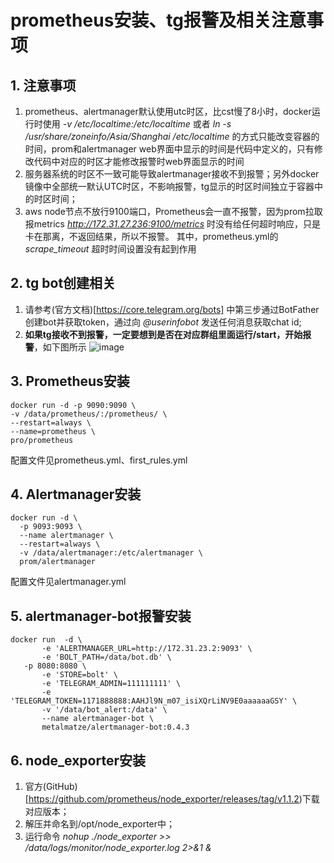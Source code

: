  # prometheus安装、tg报警及相关注意事项

## 1. 注意事项
1. prometheus、alertmanager默认使用utc时区，比cst慢了8小时，docker运行时使用 *-v /etc/localtime:/etc/localtime* 或者 _ln -s /usr/share/zoneinfo/Asia/Shanghai /etc/localtime_ 
   的方式只能改变容器的时间，prom和alertmanager web界面中显示的时间是代码中定义的，只有修改代码中对应的时区才能修改报警时web界面显示的时间
2. 服务器系统的时区不一致可能导致alertmanager接收不到报警；另外docker镜像中全部统一默认UTC时区，不影响报警，tg显示的时区时间独立于容器中的时区时间；
3. aws node节点不放行9100端口，Prometheus会一直不报警，因为prom拉取报metrics *http://172.31.27.236:9100/metrics*  时没有给任何超时响应，只是卡在那离，不返回结果，所以不报警。
   其中，prometheus.yml的 *scrape_timeout* 超时时间设置没有起到作用

## 2. tg bot创建相关
1. 请参考(官方文档)[https://core.telegram.org/bots] 中第三步通过BotFather创建bot并获取token，通过向 *@userinfobot* 发送任何消息获取chat id;
2. **如果tg接收不到报警，一定要想到是否在对应群组里面运行/start，开始报警**，如下图所示
   ![image](https://user-images.githubusercontent.com/33800153/113503653-dc963880-9565-11eb-8fa8-356be3f95ace.png)

## 3. Prometheus安装
```
docker run -d -p 9090:9090 \
-v /data/prometheus/:/prometheus/ \
--restart=always \
--name=prometheus \ 
pro/prometheus
```
配置文件见prometheus.yml、first_rules.yml

## 4. Alertmanager安装
```
docker run -d \
  -p 9093:9093 \
  --name alertmanager \
  --restart=always \
  -v /data/alertmanager:/etc/alertmanager \
  prom/alertmanager
 ```
 配置文件见alertmanager.yml
 
 ## 5. alertmanager-bot报警安装
 ```
 docker run  -d \
        -e 'ALERTMANAGER_URL=http://172.31.23.2:9093' \
        -e 'BOLT_PATH=/data/bot.db' \
    -p 8080:8080 \
        -e 'STORE=bolt' \
        -e 'TELEGRAM_ADMIN=111111111' \
        -e 'TELEGRAM_TOKEN=1171888888:AAHJl9N_m07_isiXQrLiNV9E0aaaaaaGSY' \
        -v '/data/bot_alert:/data' \
        --name alertmanager-bot \
        metalmatze/alertmanager-bot:0.4.3
```
## 6. node_exporter安装
1. 官方(GitHub)[https://github.com/prometheus/node_exporter/releases/tag/v1.1.2)下载对应版本；
2. 解压并命名到/opt/node_exporter中；
3. 运行命令 _nohup ./node_exporter  >> /data/logs/monitor/node_exporter.log 2>&1 &_
